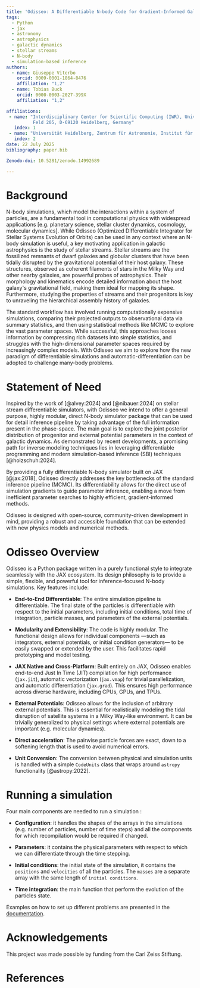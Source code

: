 ```yaml
---
title: 'Odisseo: A Differentiable N-body Code for Gradient-Informed Galactic Dynamics'
tags:
  - Python
  - jax
  - astronomy
  - astrophysics
  - galactic dynamics
  - stellar streams
  - N-body
  - simulation-based inference
authors:
  - name: Giuseppe Viterbo
    orcid: 0009-0001-1864-8476
    affiliation: "1,2"
  - name: Tobias Buck
    orcid: 0000-0003-2027-399X
    affiliation: "1,2"

affiliations:
 - name: "Interdisciplinary Center for Scientific Computing (IWR), University of Heidelberg, Im Neuenheimer
          Feld 205, D-69120 Heidelberg, Germany"
   index: 1
 - name: "Universität Heidelberg, Zentrum für Astronomie, Institut für Theoretische Astrophysik, Albert-Ueberle-Straße 2, D-69120   Heidelberg, Germany"
   index: 2
date: 22 July 2025
bibliography: paper.bib

Zenodo-doi: 10.5281/zenodo.14992689

---
```


# Background
N-body simulations, which model the interactions within a system of particles, are a fundamental tool in computational physics with widespread applications [e.g. planetary science, stellar cluster dynamics, cosmology, molecular dynamics]. While Odisseo (Optimized Differentiable Integrator for Stellar Systems Evolution of Orbits) can be used in any context where an N-body simulation is useful, a key motivating application in galactic astrophysics is the study of stellar streams. Stellar streams are the fossilized remnants of dwarf galaxies and globular clusters that have been tidally disrupted by the gravitational potential of their host galaxy. These structures, observed as coherent filaments of stars in the Milky Way and other nearby galaxies, are powerful probes of astrophysics. Their morphology and kinematics encode detailed information about the host galaxy's gravitational field, making them ideal for mapping its shape. Furthermore, studying the properties of streams and their progenitors is key to unraveling the hierarchical assembly history of galaxies.

The standard workflow has involved running computationally expensive simulations, comparing their projected outputs to observational data via summary statistics, and then using statistical methods like MCMC to explore the vast parameter spaces. While successful, this approaches looses information by compressing rich datasets into simple statistics, and struggles with the high-dimensional parameter spaces required by increasingly complex models. With Odisseo we aim to explore how the new paradigm of differentiable simulations and automatic-differentiation can be adopted to challenge many-body problems. 


# Statement of Need

Inspired by the work of [@alvey:2024] and [@nibauer:2024] on stellar stream differentiable simulators, with Odisseo we intend to offer a general purpose, highly modular, direct N-body simulator package that can be used for detail inference pipeline by taking advantage of the full information present in the phase-space. The main goal is to explore the joint posterior distribution of progenitor and external potential parameters in the context of galactic dynamics. As demonstrated by recent developments, a promising path for inverse modeling techniques lies in leveraging differentiable programming and modern simulation-based inference (SBI) techniques [@holzschuh:2024].

By providing a fully differentiable N-body simulator built on JAX [@jax:2018], Odisseo directly addresses the key bottlenecks of the standard inference pipeline (MCMC). Its differentiability allows for the direct use of simulation gradients to guide parameter inference, enabling a move from inefficient parameter searches to highly efficient, gradient-informed methods. 

Odisseo is designed with open-source, community-driven development in mind, providing a robust and accessible foundation that can be extended with new physics models and numerical methods.

# Odisseo Overview

Odisseo is a Python package written in a purely functional style to integrate seamlessly with the JAX ecosystem. Its design philosophy is to provide a simple, flexible, and powerful tool for inference-focused N-body simulations. Key features include:

*   **End-to-End Differentiable**: The entire simulation pipeline is differentiable. The final state of the particles is differentiable with respect to the initial parameters, including initial conditions, total time of integration, particle masses, and parameters of the external potentials.

*   **Modularity and Extensibility**: The code is highly modular. The functional design allows for individual components —such as integrators, external potentials, or initial condition generators— to be easily swapped or extended by the user. This facilitates rapid prototyping and model testing.

*   **JAX Native and Cross-Platform**: Built entirely on JAX, Odisseo enables end-to-end Just In Time (JIT) compilation for high performance (`jax.jit`), automatic vectorization (`jax.vmap`) for trivial parallelization, and automatic differentiation (`jax.grad`). This ensures high performance across diverse hardware, including CPUs, GPUs, and TPUs.

*   **External Potentials**: Odisseo allows for the inclusion of arbitrary external potentials. This is essential for realistically modeling the tidal disruption of satellite systems in a Milky Way-like environment. It can be trivially generalized to physical settings where external potentials are important (e.g. molecular dynamics).

*  **Direct acceleration**: The pairwise particle forces are exact, down to a softening length that is used to avoid numerical errors.  

*   **Unit Conversion**: The conversion between physical and simulation units is handled with a simple `CodeUnits` class that wraps around `astropy` functionality [@astropy:2022].


# Running a simulation

Four main components are needed to run a simulation :

*   **Configuration**: it handles the shapes of the arrays in the simulations (e.g. number of particles, number of time steps) and all the components for which recompilation would be required if changed.

*   **Parameters**: it contains the physical parameters with respect to which we can differentiate through the time stepping.

*   **Initial conditions**: the initial state of the simulation, it contains the `positions` and `velocities` of all the particles. The `masses` are a separate array with the same length of `initial conditions`.

*   **Time integration**: the main function that perform the evolution of the particles state.

Examples on how to set up different problems are presented in the [documentation](https://odisseo.readthedocs.io/en/latest/).

# Acknowledgements

This project was made possible by funding from the Carl Zeiss Stiftung.


# References
